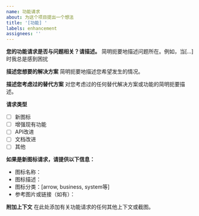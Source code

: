 ```yaml
---
name: 功能请求
about: 为这个项目提出一个想法
title: '[功能] '
labels: enhancement
assignees: ''
---
```


**您的功能请求是否与问题相关？请描述。**
简明扼要地描述问题所在。例如，当[...]时我总是感到困扰

**描述您想要的解决方案**
简明扼要地描述您希望发生的情况。

**描述您考虑过的替代方案**
对您考虑过的任何替代解决方案或功能的简明扼要描述。

**请求类型**
- [ ] 新图标
- [ ] 增强现有功能
- [ ] API改进
- [ ] 文档改进
- [ ] 其他

**如果是新图标请求，请提供以下信息：**
- 图标名称：
- 图标描述：
- 图标分类：[arrow, business, system等]
- 参考图片或链接（如有）：

**附加上下文**
在此处添加有关功能请求的任何其他上下文或截图。 